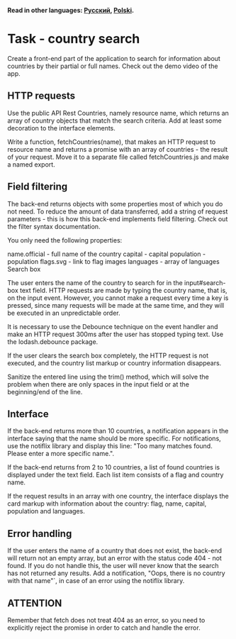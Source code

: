 **Read in other languages: [Русский](README.md), [Polski](README.pl.md).**

# Task - country search​

Create a front-end part of the application to search for information about countries by their partial or full names. Check out the demo video of the app.

## HTTP requests​

Use the public API Rest Countries, namely resource name, which returns an array of country objects that match the search criteria. Add at least some decoration to the interface elements.

Write a function, fetchCountries(name), that makes an HTTP request to resource name and returns a promise with an array of countries - the result of your request. Move it to a separate file called fetchCountries.js and make a named export.

## Field filtering​

The back-end returns objects with some properties most of which you do not need. To reduce the amount of data transferred, add a string of request parameters - this is how this back-end implements field filtering. Check out the filter syntax documentation.

You only need the following properties:

name.official - full name of the country
capital - capital
population - population
flags.svg - link to flag images
languages - array of languages
Search box​

The user enters the name of the country to search for in the input#search-box text field. HTTP requests are made by typing the country name, that is, on the input event. However, you cannot make a request every time a key is pressed, since many requests will be made at the same time, and they will be executed in an unpredictable order.

It is necessary to use the Debounce technique on the event handler and make an HTTP request 300ms after the user has stopped typing text. Use the lodash.debounce package.

If the user clears the search box completely, the HTTP request is not executed, and the country list markup or country information disappears.

Sanitize the entered line using the trim() method, which will solve the problem when there are only spaces in the input field or at the beginning/end of the line.

## Interface​

If the back-end returns more than 10 countries, a notification appears in the interface saying that the name should be more specific. For notifications, use the notiflix library and display this line: "Too many matches found. Please enter a more specific name.".

If the back-end returns from 2 to 10 countries, a list of found countries is displayed under the text field. Each list item consists of a flag and country name.

If the request results in an array with one country, the interface displays the card markup with information about the country: flag, name, capital, population and languages.

## Error handling​

If the user enters the name of a country that does not exist, the back-end will return not an empty array, but an error with the status code 404 - not found. If you do not handle this, the user will never know that the search has not returned any results. Add a notification, "Oops, there is no country with that name"`, in case of an error using the notiflix library.

## ATTENTION
Remember that fetch does not treat 404 as an error, so you need to explicitly reject the promise in order to catch and handle the error.
